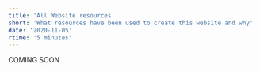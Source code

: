 ```yaml
---
title: 'All Website resources'
short: 'What resources have been used to create this website and why'
date: '2020-11-05'
rtime: '5 minutes'
---
```


COMING SOON